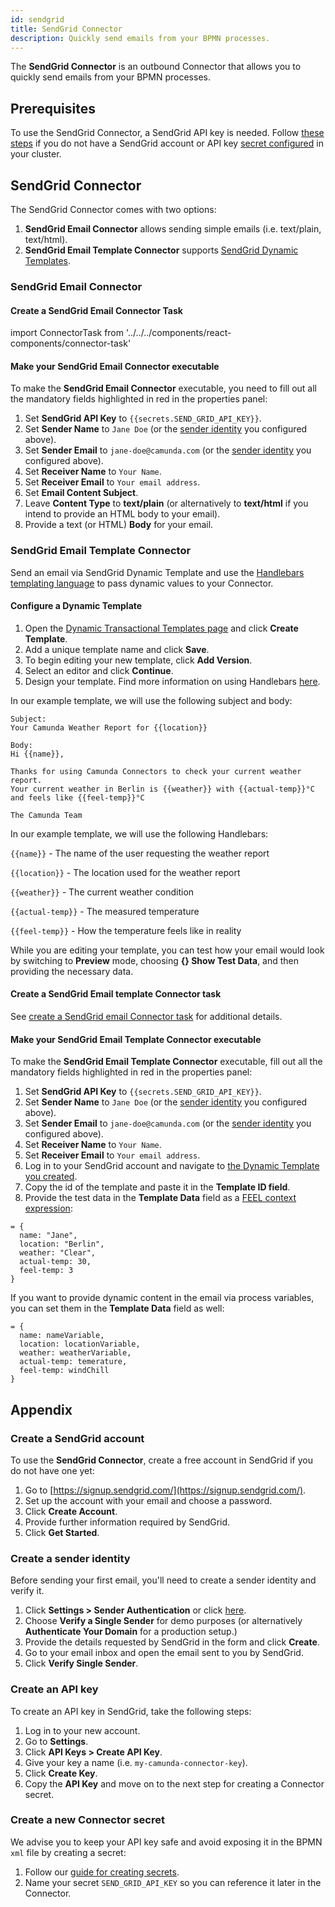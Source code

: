 ```yaml
---
id: sendgrid
title: SendGrid Connector
description: Quickly send emails from your BPMN processes.
---
```


The **SendGrid Connector** is an outbound Connector that allows you to quickly send emails from your BPMN processes.

## Prerequisites

To use the SendGrid Connector, a SendGrid API key is needed. Follow [these steps](#appendix) if you do not have a SendGrid account or API key [secret configured](#create-a-new-connector-secret) in your cluster.

## SendGrid Connector

The SendGrid Connector comes with two options:

1. **SendGrid Email Connector** allows sending simple emails (i.e. text/plain, text/html).
2. **SendGrid Email Template Connector** supports [SendGrid Dynamic Templates](https://sendgrid.com/solutions/email-api/dynamic-email-templates/).

### SendGrid Email Connector

#### Create a SendGrid Email Connector Task

import ConnectorTask from '../../../components/react-components/connector-task'

#### Make your SendGrid Email Connector executable

To make the **SendGrid Email Connector** executable, you need to fill out all the mandatory fields highlighted in red in the properties panel:

1. Set **SendGrid API Key** to `{{secrets.SEND_GRID_API_KEY}}`.
2. Set **Sender Name** to `Jane Doe` (or the [sender identity](#create-a-sender-identity) you configured above).
3. Set **Sender Email** to `jane-doe@camunda.com` (or the [sender identity](#create-a-sender-identity) you configured above).
4. Set **Receiver Name** to `Your Name`.
5. Set **Receiver Email** to `Your email address`.
6. Set **Email Content Subject**.
7. Leave **Content Type** to **text/plain** (or alternatively to **text/html** if you intend to provide an HTML body to your email).
8. Provide a text (or HTML) **Body** for your email.

### SendGrid Email Template Connector

Send an email via SendGrid Dynamic Template and use the [Handlebars templating language](https://handlebarsjs.com/) to pass dynamic values to your Connector.

#### Configure a Dynamic Template

1. Open the [Dynamic Transactional Templates page](https://sendgrid.com/dynamic_templates) and click **Create Template**.
2. Add a unique template name and click **Save**.
3. To begin editing your new template, click **Add Version**.
4. Select an editor and click **Continue**.
5. Design your template. Find more information on using Handlebars [here](https://docs.sendgrid.com/for-developers/sending-email/using-handlebars).

In our example template, we will use the following subject and body:

```text
Subject:
Your Camunda Weather Report for {{location}}
```

```text
Body:
Hi {{name}},

Thanks for using Camunda Connectors to check your current weather report.
Your current weather in Berlin is {{weather}} with {{actual-temp}}°C and feels like {{feel-temp}}°C

The Camunda Team
```

In our example template, we will use the following Handlebars:

`{{name}}` - The name of the user requesting the weather report

`{{location}}` - The location used for the weather report

`{{weather}}` - The current weather condition

`{{actual-temp}}` - The measured temperature

`{{feel-temp}}` - How the temperature feels like in reality

While you are editing your template, you can test how your email would look by switching to **Preview** mode, choosing **{} Show Test Data**, and then providing the necessary data.

#### Create a SendGrid Email template Connector task

See [create a SendGrid email Connector task](#create-a-sendgrid-email-connector-task) for additional details.

#### Make your SendGrid Email Template Connector executable

To make the **SendGrid Email Template Connector** executable, fill out all the mandatory fields highlighted in red in the properties panel:

1. Set **SendGrid API Key** to `{{secrets.SEND_GRID_API_KEY}}`.
2. Set **Sender Name** to `Jane Doe` (or the [sender identity](#create-a-sender-identity) you configured above).
3. Set **Sender Email** to `jane-doe@camunda.com` (or the [sender identity](#create-a-sender-identity) you configured above).
4. Set **Receiver Name** to `Your Name`.
5. Set **Receiver Email** to `Your email address`.
6. Log in to your SendGrid account and navigate to [the Dynamic Template you created](#configure-a-dynamic-template).
7. Copy the id of the template and paste it in the **Template ID field**.
8. Provide the test data in the **Template Data** field as a [FEEL context expression](/components/modeler/feel/language-guide/feel-context-expressions.md):

```text
= {
  name: "Jane",
  location: "Berlin",
  weather: "Clear",
  actual-temp: 30,
  feel-temp: 3
}
```

If you want to provide dynamic content in the email via process variables, you can set them in the **Template Data** field as well:

```text
= {
  name: nameVariable,
  location: locationVariable,
  weather: weatherVariable,
  actual-temp: temerature,
  feel-temp: windChill
}
```

## Appendix

### Create a SendGrid account

To use the **SendGrid Connector**, create a free account in SendGrid if you do not have one yet:

1. Go to [https://signup.sendgrid.com/](https://signup.sendgrid.com/).
2. Set up the account with your email and choose a password.
3. Click **Create Account**.
4. Provide further information required by SendGrid.
5. Click **Get Started**.

### Create a sender identity

Before sending your first email, you'll need to create a sender identity and verify it.

1. Click **Settings > Sender Authentication** or click [here](https://app.sendgrid.com/settings/sender_auth).
2. Choose **Verify a Single Sender** for demo purposes (or alternatively **Authenticate Your Domain** for a production setup.)
3. Provide the details requested by SendGrid in the form and click **Create**.
4. Go to your email inbox and open the email sent to you by SendGrid.
5. Click **Verify Single Sender**.

### Create an API key

To create an API key in SendGrid, take the following steps:

1. Log in to your new account.
2. Go to **Settings**.
3. Click **API Keys > Create API Key**.
4. Give your key a name (i.e. `my-camunda-connector-key`).
5. Click **Create Key**.
6. Copy the **API Key** and move on to the next step for creating a Connector secret.

### Create a new Connector secret

We advise you to keep your API key safe and avoid exposing it in the BPMN `xml` file by creating a secret:

1. Follow our [guide for creating secrets](/components/console/manage-clusters/manage-secrets.md).
2. Name your secret `SEND_GRID_API_KEY` so you can reference it later in the Connector.
